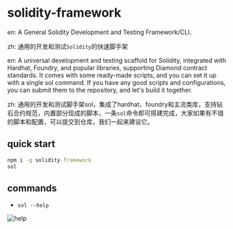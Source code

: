 # solidity-framework

en: A General Solidity Development and Testing Framework/CLI.

zh: 通用的开发和测试`Solidity`的快速脚手架

en: A universal development and testing scaffold for Solidity, integrated with Hardhat, Foundry, and popular libraries, supporting Diamond contract standards. It comes with some ready-made scripts, and you can set it up with a single sol command. If you have any good scripts and configurations, you can submit them to the repository, and let's build it together.

zh: 通用的开发和测试脚手架sol，集成了hardhat，foundry和主流类库，支持钻石合约规范，内置部分现成的脚本，一条`sol`命令即可搭建完成，大家如果有不错的脚本和配置，可以提交到仓库，我们一起来建设它。
## quick start
```cmd
npm i -g solidity-framework
sol
```
## commands
- `sol --help`

![help](https://github.com/VegieDoggie/solidity-framework/blob/main/asserts/sol__help.png)

